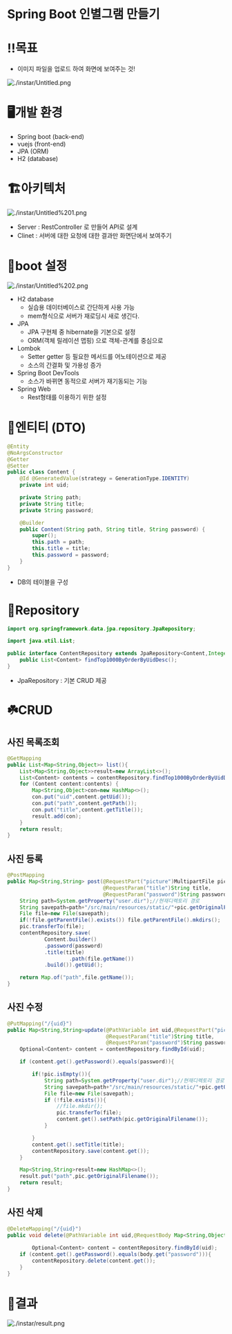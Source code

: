 # Spring Boot 인별그램 만들기

# ‼️목표

- 이미지 파일을 업로드 하여 화면에 보여주는 것!

![./instar/Untitled.png](./instar/Untitled.png)

# 🖥️개발 환경

- Spring boot (back-end)
- vuejs (front-end)
- JPA (ORM)
- H2 (database)

# 🏗️아키텍처

![./instar/Untitled%201.png](./instar/Untitled%201.png)

- Server : RestController 로 만들어 API로 설계
- Clinet : 서버에 대한 요청에 대한 결과만 화면단에서 보여주기

# 👢boot 설정

![./instar/Untitled%202.png](./instar/Untitled%202.png)

- H2 database
    - 실습용 데이터베이스로 간단하게 사용 가능
    - mem형식으로 서버가 재로딩시 새로 생긴다.
- JPA
    - JPA 구현체 중 hibernate을 기본으로 설정
    - ORM(객체 릴레이션 맵핑) 으로 객체-관계를 중심으로
- Lombok
    - Setter getter 등 필요한 메서드를 어노테이션으로 제공
    - 소스의 간결화 및 가용성 증가
- Spring Boot DevTools
    - 소스가 바뀌면 동적으로 서버가 재기동되는 기능
- Spring Web
    - Rest형태를 이용하기 위한 설정

# 🧬엔티티 (DTO)

```java
@Entity
@NoArgsConstructor
@Getter
@Setter
public class Content {
    @Id @GeneratedValue(strategy = GenerationType.IDENTITY)
    private int uid;

    private String path;
    private String title;
    private String password;

    @Builder
    public Content(String path, String title, String password) {
        super();
        this.path = path;
        this.title = title;
        this.password = password;
    }
}

```

- DB의 테이블을 구성

# 🏪Repository

```java
import org.springframework.data.jpa.repository.JpaRepository;

import java.util.List;

public interface ContentRepository extends JpaRepository<Content,Integer> {
    public List<Content> findTop1000ByOrderByUidDesc();
}

```

- JpaRepository : 기본 CRUD 제공

# ☘️CRUD

## 사진 목록조회

```java
@GetMapping
public List<Map<String,Object>> list(){
    List<Map<String,Object>>result=new ArrayList<>();
    List<Content> contents = contentRepository.findTop1000ByOrderByUidDesc();
    for (Content content:contents) {
        Map<String,Object>con=new HashMap<>();
        con.put("uid",content.getUid());
        con.put("path",content.getPath());
        con.put("title",content.getTitle());
        result.add(con);
    }
    return result;
}
```

## 사진 등록

```java
@PostMapping
public Map<String,String> post(@RequestPart("picture")MultipartFile pic,
                               @RequestParam("title")String title,
                               @RequestParam("password")String password) throws IOException{
    String path=System.getProperty("user.dir");//현재디렉토리 경로
    String savepath=path+"/src/main/resources/static/"+pic.getOriginalFilename();
    File file=new File(savepath);
    if(!file.getParentFile().exists()) file.getParentFile().mkdirs();
    pic.transferTo(file);
    contentRepository.save(
            Content.builder()
            .password(password)
            .title(title)
                    .path(file.getName())
            .build()).getUid();

    return Map.of("path",file.getName());
}
```

## 사진 수정

```java
@PutMapping("/{uid}")
public Map<String,String>update(@PathVariable int uid,@RequestPart("picture") MultipartFile pic,
                                @RequestParam("title")String title,
                                @RequestParam("password")String password) throws IOException{
    Optional<Content> content = contentRepository.findById(uid);

    if (content.get().getPassword().equals(password)){

        if(!pic.isEmpty()){
            String path=System.getProperty("user.dir");//현재디렉토리 경로
            String savepath=path+"/src/main/resources/static/"+pic.getOriginalFilename();
            File file=new File(savepath);
            if (!file.exists()){
                //file.mkdir();
                pic.transferTo(file);
                content.get().setPath(pic.getOriginalFilename());
            }

        }
        content.get().setTitle(title);
        contentRepository.save(content.get());
    }

    Map<String,String>result=new HashMap<>();
    result.put("path",pic.getOriginalFilename());
    return result;
}
```

## 사진 삭제

```java
@DeleteMapping("/{uid}")
public void delete(@PathVariable int uid,@RequestBody Map<String,Object>body){
    
		Optional<Content> content = contentRepository.findById(uid);
    if (content.get().getPassword().equals(body.get("password"))){
        contentRepository.delete(content.get());
    }
}
```

# 🖕결과

![./instar/result.png](./instar/result.png)
